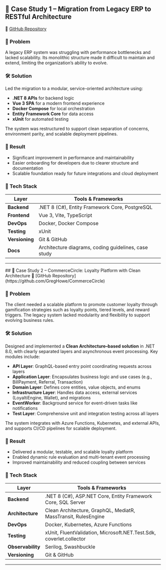 ## 🧩 Case Study 1 – Migration from Legacy ERP to RESTful Architecture  
🔗 [GitHub Repository](https://github.com/GregHowe/Migration-Legacy-To-RestApi)

### 🧠 Problem  
A legacy ERP system was struggling with performance bottlenecks and lacked scalability. Its monolithic structure made it difficult to maintain and extend, limiting the organization’s ability to evolve.

### 🛠 Solution  
Led the migration to a modular, service-oriented architecture using:

- **.NET 8 APIs** for backend logic  
- **Vue 3 SPA** for a modern frontend experience  
- **Docker Compose** for local orchestration  
- **Entity Framework Core** for data access  
- **xUnit** for automated testing

The system was restructured to support clean separation of concerns, environment parity, and scalable deployment pipelines.

### 🚀 Result  
- Significant improvement in performance and maintainability  
- Easier onboarding for developers due to clearer structure and documentation  
- Scalable foundation ready for future integrations and cloud deployment

### 🧰 Tech Stack  

| Layer         | Tools & Frameworks                                  |
|---------------|-----------------------------------------------------|
| **Backend**   | .NET 8 (C#), Entity Framework Core, PostgreSQL      |
| **Frontend**  | Vue 3, Vite, TypeScript                             |
| **DevOps**    | Docker, Docker Compose                              |
| **Testing**   | xUnit                                               |
| **Versioning**| Git & GitHub                                        |
| **Docs**      | Architecture diagrams, coding guidelines, case study|

<hr>
## 🧩 Case Study 2 – CommerceCircle: Loyalty Platform with Clean Architecture  
🔗 [GitHub Repository](https://github.com/GregHowe/CommerceCircle)

### 🧠 Problem  
The client needed a scalable platform to promote customer loyalty through gamification strategies such as loyalty points, tiered levels, and reward triggers. The legacy system lacked modularity and flexibility to support evolving business rules.

### 🛠 Solution  
Designed and implemented a **Clean Architecture–based solution** in .NET 8.0, with clearly separated layers and asynchronous event processing. Key modules include:

- **API Layer**: GraphQL-based entry point coordinating requests across layers  
- **Application Layer**: Encapsulates business logic and use cases (e.g., BillPayment, Referral, Transaction)  
- **Domain Layer**: Defines core entities, value objects, and enums  
- **Infrastructure Layer**: Handles data access, external services (LoyaltiEngine, Wallet), and migrations  
- **EventWorker**: Background service for event-driven tasks like notifications  
- **Test Layer**: Comprehensive unit and integration testing across all layers

The system integrates with Azure Functions, Kubernetes, and external APIs, and supports CI/CD pipelines for scalable deployment.

### 🚀 Result  
- Delivered a modular, testable, and scalable loyalty platform  
- Enabled dynamic rule evaluation and multi-tenant event processing  
- Improved maintainability and reduced coupling between services

### 🧰 Tech Stack  

| Layer         | Tools & Frameworks                                                                 |
|---------------|-------------------------------------------------------------------------------------|
| **Backend**   | .NET 8 (C#), ASP.NET Core, Entity Framework Core, SQL Server                       |
| **Architecture**| Clean Architecture, GraphQL, MediatR, MassTransit, RulesEngine                   |
| **DevOps**    | Docker, Kubernetes, Azure Functions                                                |
| **Testing**   | xUnit, FluentValidation, Microsoft.NET.Test.Sdk, coverlet.collector                |
| **Observability**| Serilog, Swashbuckle                                                             |
| **Versioning**| Git & GitHub                                                                       |

<hr>


